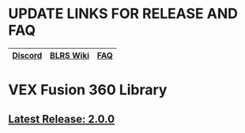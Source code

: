 # UPDATE LINKS FOR RELEASE AND FAQ

|[Discord](https://discord.gg/BKV3DJm)|[BLRS Wiki](https://wiki.purduesigbots.com/vex-cad/fusion-360)|[FAQ](https://github.com/VEX-CAD/VEX-CAD-Fusion/wiki)
|---|---|---|

# VEX Fusion 360 Library
## [Latest Release: 2.0.0](https://github.com/VEX-CAD/VEX-CAD-Fusion/releases/tag/v1.0.0)

